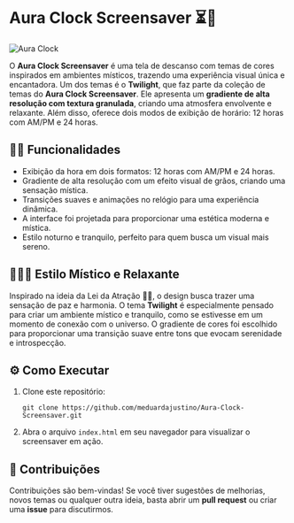 # Aura Clock Screensaver ⏳💫

![Aura Clock]('https://i.ibb.co/HN9TWzW/aurascreen.png')

O **Aura Clock Screensaver** é uma tela de descanso com temas de cores inspirados em ambientes místicos, trazendo uma experiência visual única e encantadora. Um dos temas é o **Twilight**, que faz parte da coleção de temas do **Aura Clock Screensaver**. Ele apresenta um **gradiente de alta resolução com textura granulada**, criando uma atmosfera envolvente e relaxante. Além disso, oferece dois modos de exibição de horário: 12 horas com AM/PM e 24 horas.

## 🌙✨ Funcionalidades

- Exibição da hora em dois formatos: 12 horas com AM/PM e 24 horas.
- Gradiente de alta resolução com um efeito visual de grãos, criando uma sensação mística.
- Transições suaves e animações no relógio para uma experiência dinâmica.
- A interface foi projetada para proporcionar uma estética moderna e mística.
- Estilo noturno e tranquilo, perfeito para quem busca um visual mais sereno.

## 🧘‍♀️💖 Estilo Místico e Relaxante

Inspirado na ideia da Lei da Atração 🌠✨, o design busca trazer uma sensação de paz e harmonia. O tema **Twilight** é especialmente pensado para criar um ambiente místico e tranquilo, como se estivesse em um momento de conexão com o universo. O gradiente de cores foi escolhido para proporcionar uma transição suave entre tons que evocam serenidade e introspecção.

## ⚙️ Como Executar

1. Clone este repositório:
    ```
    git clone https://github.com/meduardajustino/Aura-Clock-Screensaver.git
    ```
2. Abra o arquivo `index.html` em seu navegador para visualizar o screensaver em ação.

## 🦋 Contribuições

Contribuições são bem-vindas! Se você tiver sugestões de melhorias, novos temas ou qualquer outra ideia, basta abrir um **pull request** ou criar uma **issue** para discutirmos.
